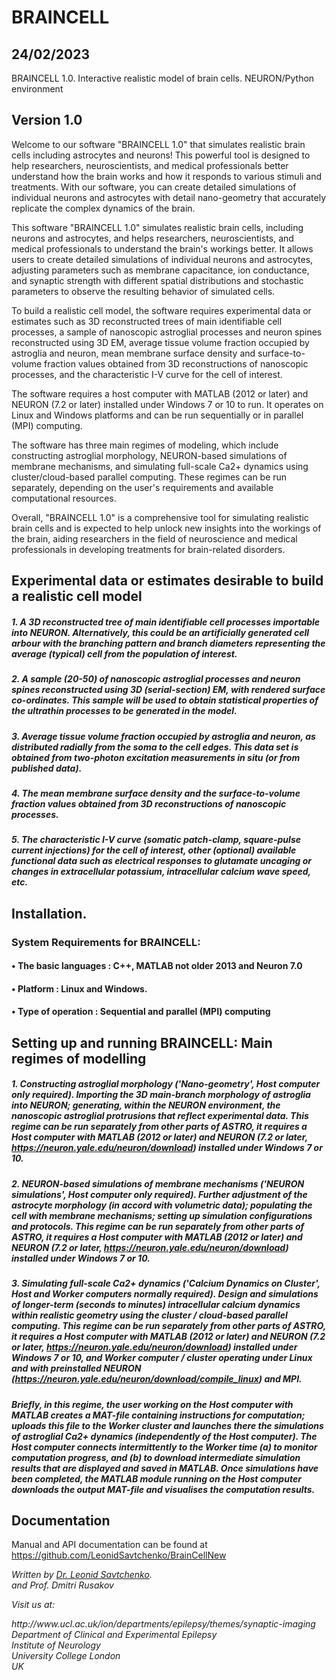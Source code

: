 # BRAINCELL
## 24/02/2023


BRAINCELL 1.0. Interactive realistic model of brain cells. NEURON/Python environment

## Version 1.0

<p> 

Welcome to our software "BRAINCELL 1.0" that simulates realistic brain cells including astrocytes and neurons! 
This powerful tool is designed to help researchers, neuroscientists, and medical professionals better understand how the brain works and how it responds to various stimuli and treatments.
With our software, you can create detailed simulations of individual neurons and astrocytes with detail nano-geometry  that accurately replicate the complex dynamics of the brain. 
</p>
<p>
This software "BRAINCELL 1.0" simulates realistic brain cells, including neurons and astrocytes, and helps researchers, neuroscientists, and medical professionals to understand the brain's workings better. It allows users to create detailed simulations of individual neurons and astrocytes, adjusting parameters such as membrane capacitance, ion conductance, and synaptic strength with different spatial distributions and stochastic parameters to observe the resulting behavior of simulated cells.

To build a realistic cell model, the software requires experimental data or estimates such as 3D reconstructed trees of main identifiable cell processes, a sample of nanoscopic astroglial processes and neuron spines reconstructed using 3D EM, average tissue volume fraction occupied by astroglia and neuron, mean membrane surface density and surface-to-volume fraction values obtained from 3D reconstructions of nanoscopic processes, and the characteristic I-V curve for the cell of interest.

The software requires a host computer with MATLAB (2012 or later) and NEURON (7.2 or later) installed under Windows 7 or 10 to run. It operates on Linux and Windows platforms and can be run sequentially or in parallel (MPI) computing.

The software has three main regimes of modeling, which include constructing astroglial morphology, NEURON-based simulations of membrane mechanisms, and simulating full-scale Ca2+ dynamics using cluster/cloud-based parallel computing. These regimes can be run separately, depending on the user's requirements and available computational resources.

Overall, "BRAINCELL 1.0" is a comprehensive tool for simulating realistic brain cells and is expected to help unlock new insights into the workings of the brain, aiding researchers in the field of neuroscience and medical professionals in developing treatments for brain-related disorders.
</p>




## Experimental data or estimates desirable to build a realistic cell  model

##### 1. A 3D reconstructed tree of main identifiable cell processes importable into NEURON. Alternatively, this could be  an artificially generated cell arbour with the branching pattern and branch diameters representing the average (typical)  cell from the population of interest. 
##### 2. A sample (20-50) of nanoscopic astroglial processes and neuron spines reconstructed using 3D (serial-section) EM, with rendered surface co-ordinates.  This sample will be used to obtain statistical properties of the ultrathin processes to be generated in the model. 
##### 3. Average tissue volume fraction occupied by astroglia and neuron, as distributed radially from the soma to the cell edges.  This data set is obtained from two-photon excitation measurements in situ (or from published data). 
##### 4. The mean membrane surface density and the surface-to-volume fraction values obtained from 3D reconstructions of nanoscopic  processes.  
##### 5. The characteristic I-V curve (somatic patch-clamp, square-pulse current injections) for the cell of interest, other (optional) available functional data such as electrical responses to glutamate uncaging or changes in extracellular potassium, intracellular calcium wave speed, etc. 


## Installation. 

### System Requirements for BRAINCELL:
#### •	The basic languages : C++, MATLAB not older 2013 and Neuron 7.0
#### •	Platform : Linux and Windows. 
#### •	Type of operation : Sequential and parallel (MPI) computing


## Setting up and running BRAINCELL: Main regimes of modelling 


##### 1.	Constructing astroglial morphology ('Nano-geometry', Host computer only required). Importing the 3D main-branch morphology of astroglia into NEURON; generating, within the NEURON environment, the nanoscopic astroglial protrusions that reflect experimental data. This regime can be run separately from other parts of ASTRO, it requires a Host computer with MATLAB (2012 or later) and NEURON (7.2 or later, https://neuron.yale.edu/neuron/download) installed under Windows 7 or 10. 

##### 2.	NEURON-based simulations of membrane mechanisms ('NEURON simulations', Host computer only required). Further adjustment of the astrocyte morphology (in accord with volumetric data); populating the cell with membrane mechanisms; setting up simulation configurations and protocols. This regime can be run separately from other parts of ASTRO, it requires a Host computer with MATLAB (2012 or later) and NEURON (7.2 or later, https://neuron.yale.edu/neuron/download) installed under Windows 7 or 10. 
##### 3.	Simulating full-scale Ca2+ dynamics ('Calcium Dynamics on Cluster', Host and Worker computers normally required). Design and simulations of longer-term (seconds to minutes) intracellular calcium dynamics within realistic geometry using the cluster / cloud-based parallel computing. This regime can be run separately from other parts of ASTRO, it requires a Host computer with MATLAB (2012 or later) and NEURON (7.2 or later, https://neuron.yale.edu/neuron/download) installed under Windows 7 or 10, and Worker computer / cluster operating under Linux and with preinstalled NEURON (https://neuron.yale.edu/neuron/download/compile_linux) and MPI. 
##### Briefly, in this regime, the user working on the Host computer with MATLAB creates a MAT-file containing instructions for computation; uploads this file to the Worker cluster and launches there the simulations of astroglial Ca2+ dynamics (independently of the Host computer). The Host computer connects intermittently to the Worker time (a) to monitor computation progress, and (b) to download intermediate simulation results that are displayed and saved in MATLAB. Once simulations have been completed, the MATLAB module running on the Host computer downloads the output MAT-file and visualises the computation results. 


## Documentation

Manual and API documentation can be found at https://github.com/LeonidSavtchenko/BrainCellNew



<address>

Written by <a href="mailto:savtchenko#yahoo.com">Dr. Leonid Savtchenko</a>.<br> and Prof. Dmitri Rusakov 
<p>
Visit us at:<br> </p>
http://www.ucl.ac.uk/ion/departments/epilepsy/themes/synaptic-imaging <br>
Department of Clinical and Experimental Epilepsy<br>
Institute of Neurology<br>
University College London<br>
UK<br>

</address>
